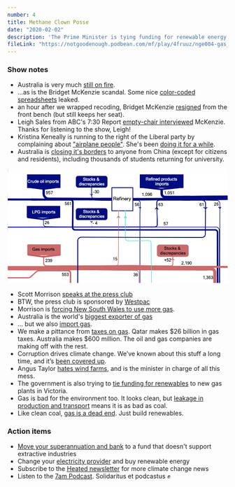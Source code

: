 ```yaml
---
number: 4
title: Methane Clown Posse
date: "2020-02-02"
description: 'The Prime Minister is tying funding for renewable energy sources to more natural gas extraction. We discuss why using gas as a "transition" energy source is a dead end and a bad deal.'
fileLink: "https://notgoodenough.podbean.com/mf/play/4fruuz/nge004-gas_002.mp3"
---
```


### Show notes

- Australia is very much [still on fire](https://www.reddit.com/r/australia/comments/exhkhw/view_from_conder_canberra_act_last_night/).
- ...as is the Bridget McKenzie scandal. Some nice [color-coded spreadsheets](https://www.abc.net.au/news/2020-01-29/sports-clubs-denied-funding-sports-australia-grants-want-answers/11907988) leaked.
- an hour after we wrapped recoding, Bridget McKenzie [resigned](https://mobile.abc.net.au/news/2020-02-02/bridget-mckenzie-quits-over-ministerial-standards-breach/11896610) from the front bench (but still keeps her seat).
- Leigh Sales from ABC's 7:30 Report [empty-chair interviewed](https://twitter.com/abc730/status/1222802201719926784) McKenzie. Thanks for listening to the show, Leigh!
- Kristina Keneally is running to the right of the Liberal party by complaining about ["airplane people"](https://twitter.com/KKeneally/status/1221909575374270464). She's been [doing it for a while](https://www.sbs.com.au/news/people-smugglers-evolved-from-using-boats-to-planes-under-dutton-keneally).
- Australia is [closing it's borders](https://www.bbc.com/news/world-51338899) to anyone from China (except for citizens and residents), including thousands of students returning for university.

[![Australia's energy flow chart](./energy-flows.png)](https://www.energy.gov.au/sites/default/files/2014-15-australian-energy-flows-sankey.pdf)

- Scott Morrison [speaks at the press club](https://www.pm.gov.au/media/address-national-press-club)
- BTW, the press club is sponsored by [Westpac](https://www.smh.com.au/business/banking-and-finance/the-banking-royal-commission-has-failed-westpac-is-proof-20191128-p53f38.html)
- Morrison is [forcing New South Wales to use more gas](https://www.theguardian.com/australia-news/2020/jan/31/australian-prime-minister-scott-morrison-strikes-2bn-deal-with-gladys-berejiklian-nsw-to-boost-gas-supply).
- Australia is the world's [biggest exporter of gas](https://www.climatecouncil.org.au/australia-worlds-largest-gas-exporter/)
- ... but we also [import gas](https://www.theguardian.com/australia-news/commentisfree/2019/oct/22/australian-plans-to-import-gas-are-expensive-bad-for-the-climate-and-utterly-absurd).
- We make a pittance from [taxes on gas](https://www.news.com.au/finance/business/mining/tax-and-royalty-systems-for-australias-gas-and-oil-industries-need-reform-experts-argue/news-story/a900c328f1a01bf4e3aee8b867138262). Qatar makes $26 billion in gas taxes. Australia makes $600 million. The oil and gas companies are making off with the rest.
- Corruption drives climate change. We’ve known about this stuff a long time, and it’s [been covered up](https://www.theguardian.com/environment/climate-consensus-97-per-cent/2018/sep/19/shell-and-exxons-secret-1980s-climate-change-warnings).
- Angus Taylor [hates wind farms](https://reneweconomy.com.au/morrison-names-leading-anti-wind-campaigner-as-energy-minister-49560/), and is the minister in charge of all this mess.
- The government is also trying to [tie funding for renewables](https://www.theage.com.au/national/victoria/state-onshore-gas-ban-a-federal-deal-breaker-20200131-p53wnu.html) to new gas plants in Victoria.
- Gas is bad for the environment too. It looks clean, but [leakage in production and transport](https://gisera.csiro.au/factsheet/fugitive-methane-emissions-factsheet/) means it is as bad as coal.
- Like clean coal, [gas is a dead end](https://www.theguardian.com/commentisfree/2020/feb/01/scott-morrison-is-stuck-in-a-time-warp-more-gas-is-not-the-answer). Just build renewables.

### Action items

- [Move your superannuation and bank](https://www.marketforces.org.au) to a fund that doesn't support extractive industries
- Change your [electricity provider](https://www.greenelectricityguide.org.au) and buy renewable energy
- Subscribe to the [Heated newsletter](https://heated.world) for more climate change news
- Listen to the [7am Podcast](https://7ampodcast.com.au/episodes/sports-grants-are-the-tip-of-the-iceberg). Solidaritus et podcastus ✊
